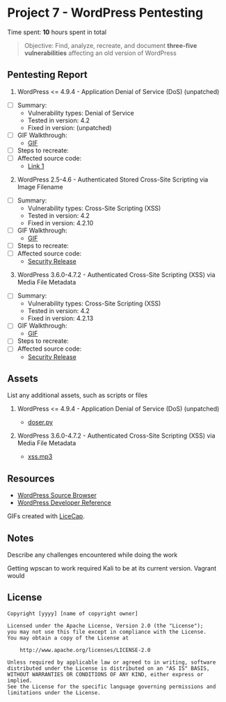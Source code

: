 # Project 7 - WordPress Pentesting

Time spent: **10** hours spent in total

> Objective: Find, analyze, recreate, and document **three-five vulnerabilities** affecting an old version of WordPress

## Pentesting Report

1. WordPress <= 4.9.4 - Application Denial of Service (DoS) (unpatched)
  - [ ] Summary: 
    - Vulnerability types: Denial of Service
    - Tested in version: 4.2
    - Fixed in version: (unpatched)
  - [ ] GIF Walkthrough: 
    - [GIF](https://github.com/HaTeMaiL/FacebookCodePathCourse_Authentic8/blob/master/WordPressPenTest/DoS.gif)
  - [ ] Steps to recreate: 
  - [ ] Affected source code:
    - [Link 1](https://your-wordpress-site.com/wp-admin/load-scripts.php?c=1&load=editor,common,user-profile,media-widgets,media-gallery)
2. WordPress 2.5-4.6 - Authenticated Stored Cross-Site Scripting via Image Filename
  - [ ] Summary: 
    - Vulnerability types: Cross-Site Scripting (XSS)
    - Tested in version: 4.2
    - Fixed in version: 4.2.10
  - [ ] GIF Walkthrough: 
     - [GIF](https://github.com/HaTeMaiL/FacebookCodePathCourse_Authentic8/blob/master/WordPressPenTest/Image.gif)
  - [ ] Steps to recreate: 
  - [ ] Affected source code:
    - [Security Release](https://wordpress.org/news/2016/09/wordpress-4-6-1-security-and-maintenance-release/)
3. WordPress 3.6.0-4.7.2 - Authenticated Cross-Site Scripting (XSS) via Media File Metadata
  - [ ] Summary: 
    - Vulnerability types: Cross-Site Scripting (XSS)
    - Tested in version: 4.2
    - Fixed in version: 4.2.13
  - [ ] GIF Walkthrough: 
    - [GIF](https://github.com/HaTeMaiL/FacebookCodePathCourse_Authentic8/blob/master/WordPressPenTest/Audio.gif)
  - [ ] Steps to recreate: 
  - [ ] Affected source code:
    - [Security Release](https://wordpress.org/news/2017/03/wordpress-4-7-3-security-and-maintenance-release/)

## Assets

List any additional assets, such as scripts or files

1. WordPress <= 4.9.4 - Application Denial of Service (DoS) (unpatched)
    - [doser.py](https://github.com/quitten/doser.py)

3. WordPress 3.6.0-4.7.2 - Authenticated Cross-Site Scripting (XSS) via Media File Metadata
    - [xss.mp3](https://www.securify.nl/advisory/SFY20160742/xss.mp3)

## Resources

- [WordPress Source Browser](https://core.trac.wordpress.org/browser/)
- [WordPress Developer Reference](https://developer.wordpress.org/reference/)

GIFs created with [LiceCap](http://www.cockos.com/licecap/).

## Notes

Describe any challenges encountered while doing the work

Getting wpscan to work required Kali to be at its current version. Vagrant would 

## License

    Copyright [yyyy] [name of copyright owner]

    Licensed under the Apache License, Version 2.0 (the "License");
    you may not use this file except in compliance with the License.
    You may obtain a copy of the License at

        http://www.apache.org/licenses/LICENSE-2.0

    Unless required by applicable law or agreed to in writing, software
    distributed under the License is distributed on an "AS IS" BASIS,
    WITHOUT WARRANTIES OR CONDITIONS OF ANY KIND, either express or implied.
    See the License for the specific language governing permissions and
    limitations under the License.
